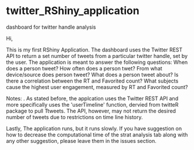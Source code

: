 # twitter_RShiny_application
dashboard for twitter handle analysis


Hi,

This is my first RShiny Application. 
The dashboard uses the Twitter REST API to return a set number of tweets from a particular twitter handle, set by the user.
The application is meant to answer the following questions:
      When does a person tweet?
	  How often does a person twet?
      From what device/source does person tweet?
      What does a person tweet about?
      Is there a correlation between the RT and Favorited count?
      What subjects cause the highest user engagement, measured by RT and Favorited count?
         
Notes:
  . As stated before, the applcation uses the Twitter REST API and more specifically uses the 'userTimeline' function,
  dervied from twitteR package to pull Ttweets. The API, however, may not return the desired number of tweets due to restrictions 
  on time line history.
 
Lastly,
	The application runs, but it runs slowly. If you have suggestion on how to decrease the computational time of the strat analysis 
	tab along with any other suggestion, please leave them in the issues section.  
	
